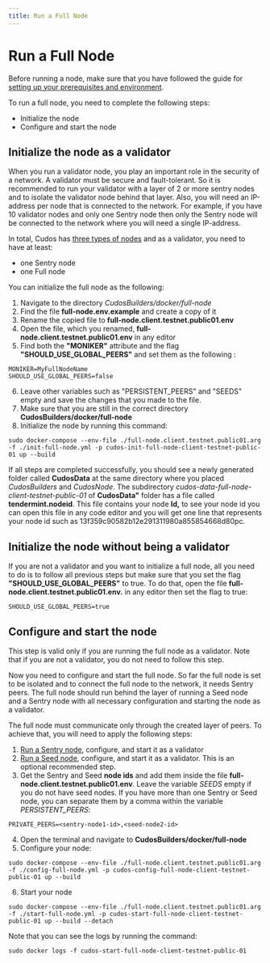 ```yaml
---
title: Run a Full Node
---
```


# ﻿Run a Full Node

Before running a node, make sure that you have followed the guide for [setting up your prerequisites and environment](/docs/build-and-earn/testnet-guides/prerequisites.md).

To run a full node, you need to complete the following steps:

- Initialize the node
- Configure and start the node

## Initialize the node as a validator

When you run a validator node, you play an important role in the security of a network. A validator must be secure and fault-tolerant. So it is recommended to run your validator with a layer of 2 or more sentry nodes and to isolate the validator node behind that layer. Also, you will need an IP-address per node that is connected to the network. For example, if you have 10 validator nodes and only one Sentry node then only the Sentry node will be connected to the network where you will need a single IP-address.

In total, Cudos has [three types of nodes](/docs/learn-cudos/overview/types-of-nodes.md) and as a validator, you need to have at least:
* one Sentry node
* one Full node

You can initialize the full node as the following:

1. Navigate to the directory *CudosBuilders/docker/full-node*
2. Find the file **full-node.env.example** and create a copy of it
3. Rename the copied file to **full-node.client.testnet.public01.env**
4. Open the file, which you renamed, **full-node.client.testnet.public01.env** in any editor
5. Find both the **"MONIKER"** attribute and the flag **"SHOULD_USE_GLOBAL_PEERS"** and set them as the following :
```
MONIKER=MyFullNodeName
SHOULD_USE_GLOBAL_PEERS=false
```
6. Leave other variables such as "PERSISTENT_PEERS" and "SEEDS" empty and save the changes that you made to the file.
7. Make sure that you are still in the correct directory **CudosBuilders/docker/full-node**
8. Initialize the node by running this command:
```
sudo docker-compose --env-file ./full-node.client.testnet.public01.arg -f ./init-full-node.yml -p cudos-init-full-node-client-testnet-public-01 up --build
```

If all steps are completed successfully, you should see a newly generated folder called **CudosData** at the same directory where you placed *CudosBuilders* and *CudosNode*. The subdirectory *cudos-data-full-node-client-testnet-public-01* of **CudosData"** folder has a file called **tendermint.nodeid**. This file contains your node **Id,** to see your node id you can open this file in any code editor and you will get one line that represents your node id such as 13f359c90582b12e291311980a855854668d80pc.

## Initialize the node without being a validator

If you are not a validator and you want to initialize a full node, all you need to do is to follow all previous steps but make sure that you set the flag **"SHOULD_USE_GLOBAL_PEERS"** to true. To do that, open the file **full-node.client.testnet.public01.env.** in any editor then set the flag to true:
```
SHOULD_USE_GLOBAL_PEERS=true
```

## Configure and start the node

This step is valid only if you are running the full node as a validator. Note that if you are not a validator, you do not need to follow this step.

Now you need to configure and start the full node. So far the full node is set to be isolated and to connect the full node to the network, it needs Sentry peers. The full node should run behind the layer of running a Seed node and a Sentry node with all necessary configuration and starting the node as a validator.

The full node must communicate only through the created layer of peers. To achieve that, you will need to apply the following steps:

1. [Run a Sentry node](/docs/build-and-earn/testnet-guides/run-sentry-node.md), configure, and start it as a validator
2. [Run a Seed node](/docs/build-and-earn/testnet-guides/run-seed-node.md), configure, and start it as a validator. This is an optional recommended step.
3. Get the Sentry and Seed **node ids** and add them inside the file **full-node.client.testnet.public01.env**. Leave the variable _SEEDS_ empty if you do not have seed nodes. If you have more than one Sentry or Seed node, you can separate them by a comma within the variable _PERSISTENT_PEERS_:
```
PRIVATE_PEERS=<sentry-node1-id>,<seed-node2-id>
```
4. Open the terminal and navigate to **CudosBuilders/docker/full-node**
5. Configure your node:
```
sudo docker-compose --env-file ./full-node.client.testnet.public01.arg -f ./config-full-node.yml -p cudos-config-full-node-client-testnet-public-01 up --build
```
6. Start your node
```
sudo docker-compose --env-file ./full-node.client.testnet.public01.arg -f ./start-full-node.yml -p cudos-start-full-node-client-testnet-public-01 up --build --detach
```

Note that you can see the logs by running the command:
```
sudo docker logs -f cudos-start-full-node-client-testnet-public-01
```
